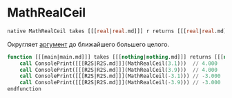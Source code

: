 # MathRealCeil

```sql
native MathRealCeil takes [[[real|real.md]]] r returns [[[real|real.md]]]
```

Округляет [аргумент](arguments.md) до ближайшего большего целого.

```sql
function [[[main|main.md]]] takes [[[nothing|nothing.md]]] returns [[[nothing|nothing.md]]]
    call ConsolePrint([[[R2S|R2S.md]]](MathRealCeil(3.1)))  // 4.000
    call ConsolePrint([[[R2S|R2S.md]]](MathRealCeil(3.9)))  // 4.000
    call ConsolePrint([[[R2S|R2S.md]]](MathRealCeil(-3.1))) // -3.000
    call ConsolePrint([[[R2S|R2S.md]]](MathRealCeil(-3.9))) // -3.000
endfunction
```
